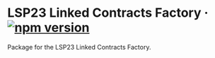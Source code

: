 # LSP23 Linked Contracts Factory &middot; [![npm version](https://img.shields.io/npm/v/@lukso/lsp23-contracts.svg?style=flat)](https://www.npmjs.com/package/@lukso/lsp23-contracts)

Package for the LSP23 Linked Contracts Factory.
